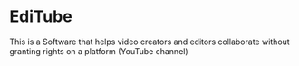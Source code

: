 # EdiTube
This is a Software that helps video creators and editors collaborate without granting rights on a platform (YouTube channel)
